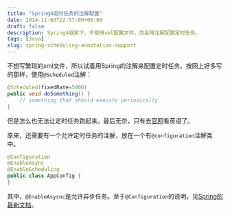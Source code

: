 ```yaml
---
title: "Spring4定时任务的注解配置"
date: 2014-11-03T22:57:00+08:00
draft: false
description: Spring4框架下，不使用xml配置文件，而采用注解配置定时任务。
tags: [Java]
slug: spring-scheduling-annotation-support
---
```


不想写繁琐的xml文件，所以试着用Spring的注解来配置定时任务。按网上好多写的那样，使用`@Scheduled`注解：

```java
@Scheduled(fixedRate=5000)
public void doSomething() {
    // something that should execute periodically
}
```

但是怎么也无法让定时任务跑起来。最后无奈，只有去[官网](http://docs.spring.io/spring/docs/current/spring-framework-reference/html/scheduling.html#scheduling-annotation-support)看英语了。

原来，还需要有一个允许定时任务的注解，放在一个有`@configuration`注解类中。

```java
@Configuration
@EnableAsync
@EnableScheduling
public class AppConfig {
}
```

其中，`@EnableAsysnc`是允许异步任务。至于`@Configuration`的说明，见[Spring的最新文档](http://docs.spring.io/spring/docs/current/javadoc-api/org/springframework/context/annotation/Configuration.html)。
